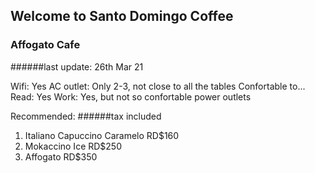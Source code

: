 ## Welcome to Santo Domingo Coffee


### Affogato Cafe
######last update: 26th Mar 21

Wifi: Yes
AC outlet: Only 2-3, not close to all the tables
Confortable to...
  Read: Yes
  Work: Yes, but not so confortable power outlets


Recommended: 
######tax included
  1) Italiano Capuccino Caramelo RD$160
  2) Mokaccino Ice RD$250
  3) Affogato RD$350 

